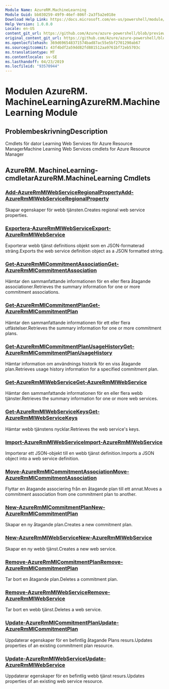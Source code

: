 ```yaml
---
Module Name: AzureRM.MachineLearning
Module Guid: bb030259-49f9-46ef-806f-2a3f5a2e018e
Download Help Link: https://docs.microsoft.com/en-us/powershell/module/azurerm.machinelearning
Help Version: 1.0.0.0
Locale: en-US
content_git_url: https://github.com/Azure/azure-powershell/blob/preview/src/ResourceManager/MachineLearning/Commands.MachineLearning/help/AzureRM.MachineLearning.md
original_content_git_url: https://github.com/Azure/azure-powershell/blob/preview/src/ResourceManager/MachineLearning/Commands.MachineLearning/help/AzureRM.MachineLearning.md
ms.openlocfilehash: 369d696548371574bad87ac55e5bf2701290ab67
ms.sourcegitcommit: 43f4bdf2a59dd82fd881512aa9761bf72eb5703c
ms.translationtype: MT
ms.contentlocale: sv-SE
ms.lasthandoff: 04/23/2019
ms.locfileid: "93570944"
---
```

# <span data-ttu-id="5301c-101">Modulen AzureRM. MachineLearning</span><span class="sxs-lookup"><span data-stu-id="5301c-101">AzureRM.MachineLearning Module</span></span>
## <span data-ttu-id="5301c-102">Problembeskrivning</span><span class="sxs-lookup"><span data-stu-id="5301c-102">Description</span></span>
<span data-ttu-id="5301c-103">Cmdlets för dator Learning Web Services för Azure Resource Manager</span><span class="sxs-lookup"><span data-stu-id="5301c-103">Machine Learning Web Services cmdlets for Azure Resource Manager</span></span>

## <span data-ttu-id="5301c-104">AzureRM. MachineLearning-cmdletar</span><span class="sxs-lookup"><span data-stu-id="5301c-104">AzureRM.MachineLearning Cmdlets</span></span>
### [<span data-ttu-id="5301c-105">Add-AzureRmMlWebServiceRegionalProperty</span><span class="sxs-lookup"><span data-stu-id="5301c-105">Add-AzureRmMlWebServiceRegionalProperty</span></span>](Add-AzureRmMlWebServiceRegionalProperty.md)
<span data-ttu-id="5301c-106">Skapar egenskaper för webb tjänsten.</span><span class="sxs-lookup"><span data-stu-id="5301c-106">Creates regional web service properties.</span></span>

### [<span data-ttu-id="5301c-107">Exportera-AzureRmMlWebService</span><span class="sxs-lookup"><span data-stu-id="5301c-107">Export-AzureRmMlWebService</span></span>](Export-AzureRmMlWebService.md)
<span data-ttu-id="5301c-108">Exporterar webb tjänst definitions objekt som en JSON-formaterad sträng.</span><span class="sxs-lookup"><span data-stu-id="5301c-108">Exports the web service definition object as a JSON formatted string.</span></span>

### [<span data-ttu-id="5301c-109">Get-AzureRmMlCommitmentAssociation</span><span class="sxs-lookup"><span data-stu-id="5301c-109">Get-AzureRmMlCommitmentAssociation</span></span>](Get-AzureRmMlCommitmentAssociation.md)
<span data-ttu-id="5301c-110">Hämtar den sammanfattande informationen för en eller flera åtagande associationer.</span><span class="sxs-lookup"><span data-stu-id="5301c-110">Retrieves the summary information for one or more commitment associations.</span></span>

### [<span data-ttu-id="5301c-111">Get-AzureRmMlCommitmentPlan</span><span class="sxs-lookup"><span data-stu-id="5301c-111">Get-AzureRmMlCommitmentPlan</span></span>](Get-AzureRmMlCommitmentPlan.md)
<span data-ttu-id="5301c-112">Hämtar den sammanfattande informationen för ett eller flera utfästelser.</span><span class="sxs-lookup"><span data-stu-id="5301c-112">Retrieves the summary information for one or more commitment plans.</span></span>

### [<span data-ttu-id="5301c-113">Get-AzureRmMlCommitmentPlanUsageHistory</span><span class="sxs-lookup"><span data-stu-id="5301c-113">Get-AzureRmMlCommitmentPlanUsageHistory</span></span>](Get-AzureRmMlCommitmentPlanUsageHistory.md)
<span data-ttu-id="5301c-114">Hämtar information om användnings historik för en viss åtagande plan.</span><span class="sxs-lookup"><span data-stu-id="5301c-114">Retrieves usage history information for a specified commitment plan.</span></span>

### [<span data-ttu-id="5301c-115">Get-AzureRmMlWebService</span><span class="sxs-lookup"><span data-stu-id="5301c-115">Get-AzureRmMlWebService</span></span>](Get-AzureRmMlWebService.md)
<span data-ttu-id="5301c-116">Hämtar den sammanfattande informationen för en eller flera webb tjänster.</span><span class="sxs-lookup"><span data-stu-id="5301c-116">Retrieves the summary information for one or more web services.</span></span>

### [<span data-ttu-id="5301c-117">Get-AzureRmMlWebServiceKeys</span><span class="sxs-lookup"><span data-stu-id="5301c-117">Get-AzureRmMlWebServiceKeys</span></span>](Get-AzureRmMlWebServiceKeys.md)
<span data-ttu-id="5301c-118">Hämtar webb tjänstens nycklar.</span><span class="sxs-lookup"><span data-stu-id="5301c-118">Retrieves the web service's keys.</span></span>

### [<span data-ttu-id="5301c-119">Import-AzureRmMlWebService</span><span class="sxs-lookup"><span data-stu-id="5301c-119">Import-AzureRmMlWebService</span></span>](Import-AzureRmMlWebService.md)
<span data-ttu-id="5301c-120">Importerar ett JSON-objekt till en webb tjänst definition.</span><span class="sxs-lookup"><span data-stu-id="5301c-120">Imports a JSON object into a web service definition.</span></span>

### [<span data-ttu-id="5301c-121">Move-AzureRmMlCommitmentAssociation</span><span class="sxs-lookup"><span data-stu-id="5301c-121">Move-AzureRmMlCommitmentAssociation</span></span>](Move-AzureRmMlCommitmentAssociation.md)
<span data-ttu-id="5301c-122">Flyttar en åtagande associering från en åtagande plan till ett annat.</span><span class="sxs-lookup"><span data-stu-id="5301c-122">Moves a commitment association from one commitment plan to another.</span></span>

### [<span data-ttu-id="5301c-123">New-AzureRmMlCommitmentPlan</span><span class="sxs-lookup"><span data-stu-id="5301c-123">New-AzureRmMlCommitmentPlan</span></span>](New-AzureRmMlCommitmentPlan.md)
<span data-ttu-id="5301c-124">Skapar en ny åtagande plan.</span><span class="sxs-lookup"><span data-stu-id="5301c-124">Creates a new commitment plan.</span></span>

### [<span data-ttu-id="5301c-125">New-AzureRmMlWebService</span><span class="sxs-lookup"><span data-stu-id="5301c-125">New-AzureRmMlWebService</span></span>](New-AzureRmMlWebService.md)
<span data-ttu-id="5301c-126">Skapar en ny webb tjänst.</span><span class="sxs-lookup"><span data-stu-id="5301c-126">Creates a new web service.</span></span>

### [<span data-ttu-id="5301c-127">Remove-AzureRmMlCommitmentPlan</span><span class="sxs-lookup"><span data-stu-id="5301c-127">Remove-AzureRmMlCommitmentPlan</span></span>](Remove-AzureRmMlCommitmentPlan.md)
<span data-ttu-id="5301c-128">Tar bort en åtagande plan.</span><span class="sxs-lookup"><span data-stu-id="5301c-128">Deletes a commitment plan.</span></span>

### [<span data-ttu-id="5301c-129">Remove-AzureRmMlWebService</span><span class="sxs-lookup"><span data-stu-id="5301c-129">Remove-AzureRmMlWebService</span></span>](Remove-AzureRmMlWebService.md)
<span data-ttu-id="5301c-130">Tar bort en webb tjänst.</span><span class="sxs-lookup"><span data-stu-id="5301c-130">Deletes a web service.</span></span>

### [<span data-ttu-id="5301c-131">Update-AzureRmMlCommitmentPlan</span><span class="sxs-lookup"><span data-stu-id="5301c-131">Update-AzureRmMlCommitmentPlan</span></span>](Update-AzureRmMlCommitmentPlan.md)
<span data-ttu-id="5301c-132">Uppdaterar egenskaper för en befintlig åtagande Plans resurs.</span><span class="sxs-lookup"><span data-stu-id="5301c-132">Updates properties of an existing commitment plan resource.</span></span>

### [<span data-ttu-id="5301c-133">Update-AzureRmMlWebService</span><span class="sxs-lookup"><span data-stu-id="5301c-133">Update-AzureRmMlWebService</span></span>](Update-AzureRmMlWebService.md)
<span data-ttu-id="5301c-134">Uppdaterar egenskaper för en befintlig webb tjänst resurs.</span><span class="sxs-lookup"><span data-stu-id="5301c-134">Updates properties of an existing web service resource.</span></span>

